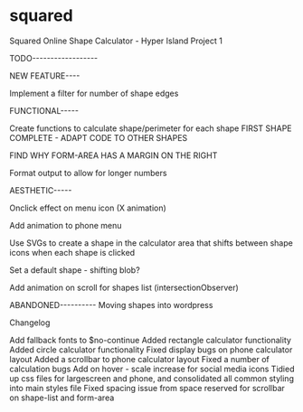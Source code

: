 # squared
Squared Online Shape Calculator - Hyper Island Project 1


TODO------------------

NEW FEATURE----

Implement a filter for number of shape edges


FUNCTIONAL-----

Create functions to calculate shape/perimeter for each shape
    FIRST SHAPE COMPLETE - ADAPT CODE TO OTHER SHAPES

FIND WHY FORM-AREA HAS A MARGIN ON THE RIGHT

Format output to allow for longer numbers


AESTHETIC-----

Onclick effect on menu icon (X animation)

Add animation to phone menu

Use SVGs to create a shape in the calculator area that shifts between shape icons when each shape is clicked

Set a default shape - shifting blob?

Add animation on scroll for shapes list (intersectionObserver)


ABANDONED----------
Moving shapes into wordpress


Changelog

Add fallback fonts to $no-continue
Added rectangle calculator functionality
Added circle calculator functionality
Fixed display bugs on phone calculator layout
Added a scrollbar to phone calculator layout
Fixed a number of calculation bugs
Add on hover - scale increase for social media icons
Tidied up css files for largescreen and phone, and consolidated all common styling into main styles file
Fixed spacing issue from space reserved for scrollbar on shape-list and form-area